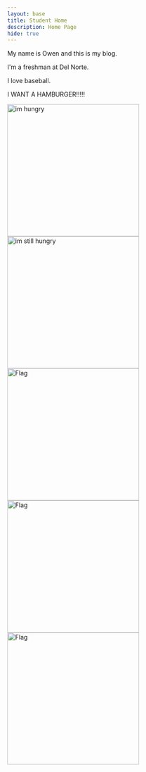 ```yaml
---
layout: base
title: Student Home 
description: Home Page
hide: true
---
```


My name is Owen and this is my blog.

I'm a freshman at Del Norte.

I love baseball.

I WANT A HAMBURGER!!!!!

<!-- Resized images -->
<img src="https://i.ebayimg.com/images/g/ZYgAAOSwkSdjxzbC/s-l400.png" width="300" alt="im hungry" />

<img src="https://www.thecookierookie.com/wp-content/uploads/2023/04/featured-stovetop-burgers-recipe.jpg" width="300" alt="im still hungry" />

<img src="https://www.flagcolorcodes.com/filter?f=norway&e=waves" width="300" alt="Flag" />

<img src="https://m.media-amazon.com/images/I/61wBttqPtYL.jpg" width="300" alt="Flag" />

<img src="https://upload.wikimedia.org/wikipedia/commons/thumb/a/a9/Flag_of_the_United_States_%28DoS_ECA_Color_Standard%29.svg/640px-Flag_of_the_United_States_%28DoS_ECA_Color_Standard%29.svg.png" width="300" alt="Flag" />
